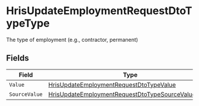 # HrisUpdateEmploymentRequestDtoTypeType

The type of employment (e.g., contractor, permanent)


## Fields

| Field                                                                                                                               | Type                                                                                                                                | Required                                                                                                                            | Description                                                                                                                         |
| ----------------------------------------------------------------------------------------------------------------------------------- | ----------------------------------------------------------------------------------------------------------------------------------- | ----------------------------------------------------------------------------------------------------------------------------------- | ----------------------------------------------------------------------------------------------------------------------------------- |
| `Value`                                                                                                                             | [HrisUpdateEmploymentRequestDtoTypeValue](../../Models/Components/HrisUpdateEmploymentRequestDtoTypeValue.md)                       | :heavy_minus_sign:                                                                                                                  | N/A                                                                                                                                 |
| `SourceValue`                                                                                                                       | [HrisUpdateEmploymentRequestDtoTypeSourceValueUnion](../../Models/Components/HrisUpdateEmploymentRequestDtoTypeSourceValueUnion.md) | :heavy_minus_sign:                                                                                                                  | N/A                                                                                                                                 |